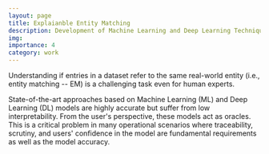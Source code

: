 ```yaml
---
layout: page
title: Explaianble Entity Matching
description: Development of Machine Learning and Deep Learning Techniques for Entity Matching
img:
importance: 4
category: work
---
```



Understanding if entries in a dataset refer to the same real-world entity (i.e., entity matching -- EM) is a challenging task even for human experts.

State-of-the-art approaches based on Machine Learning (ML) and Deep Learning (DL) models are highly accurate but  suffer from low interpretability. From the user's perspective, these models act as oracles. This is a critical problem in many operational scenarios where traceability, scrutiny, and users' confidence in the model are fundamental requirements as well as the model accuracy.
